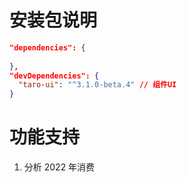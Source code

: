 # 安装包说明

```json
"dependencies": {
    
},
"devDependencies": {
  "taro-ui": "^3.1.0-beta.4" // 组件UI
}
```

# 功能支持

1. 分析 2022 年消费
